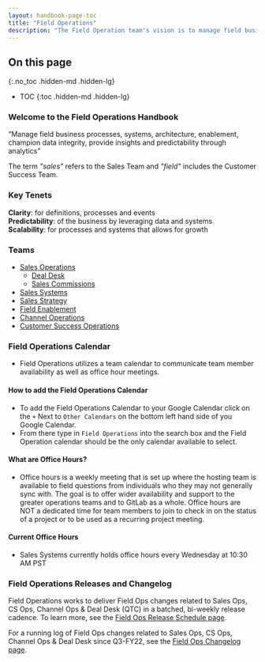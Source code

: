 ```yaml
---
layout: handbook-page-toc
title: "Field Operations"
description: "The Field Operation team's vision is to manage field business processes, systems, architecture, enablement, champion data integrity, provide insights and predictability through analytics"
---
```


## On this page
{:.no_toc .hidden-md .hidden-lg}

- TOC
{:toc .hidden-md .hidden-lg}

### Welcome to the Field Operations Handbook

“Manage field business processes, systems, architecture, enablement, champion data integrity, provide insights and predictability through analytics”

The term *"sales"* refers to the Sales Team and *"field"* includes the Customer Success Team. 

### Key Tenets
**Clarity**: for definitions, processes and events   
**Predictability**: of the business by leveraging data and systems  
**Scalability**: for processes and systems that allows for growth

### Teams
* [Sales Operations](/handbook/sales/field-operations/sales-operations/)
    *   [Deal Desk](/handbook/sales/field-operations/sales-operations/deal-desk/#welcome-to-the-deal-desk-handbook)
    *   [Sales Commissions](/handbook/sales/commissions/)
* [Sales Systems](/handbook/sales/field-operations/sales-systems/)
* [Sales Strategy](/handbook/sales/field-operations/sales-strategy/) 
* [Field Enablement](/handbook/sales/field-operations/field-enablement/)
* [Channel Operations](/handbook/sales/field-operations/channel-operations/)
* [Customer Success Operations](/handbook/sales/field-operations/customer-success-operations)

### Field Operations Calendar 
* Field Operations utilizes a team calendar to communicate team member availability as well as office hour meetings. 

#### How to add the Field Operations Calendar
* To add the Field Operations Calendar to your Google Calendar click on the `+` Next to `Other Calendars` on the bottom left hand side of you Google Calendar. 
* From there type in `Field Operations` into the search box and the Field Operation calendar should be the only calendar available to select. 

#### What are Office Hours? 
* Office hours is a weekly meeting that is set up where the hosting team is available to field questions from individuals who they may not generally sync with. The goal is to offer wider availability and support to the greater operations teams and to GitLab as a whole. Office hours are NOT a dedicated time for team members to join to check in on the status of a project or to be used as a recurring project meeting. 

#### Current Office Hours 
- Sales Systems currently holds office hours every Wednesday at 10:30 AM PST

### Field Operations Releases and Changelog 
Field Operations works to deliver Field Ops changes related to Sales Ops, CS Ops, Channel Ops & Deal Desk (QTC) in a batched, bi-weekly release cadence. To learn more, see the [Field Ops Release Schedule page](/handbook/sales/field-operations/release-schedule/). 

For a running log of Field Ops changes related to Sales Ops, CS Ops, Channel Ops & Deal Desk since Q3-FY22, see the [Field Ops Changelog page](/handbook/sales/field-operations/changelog/). 
